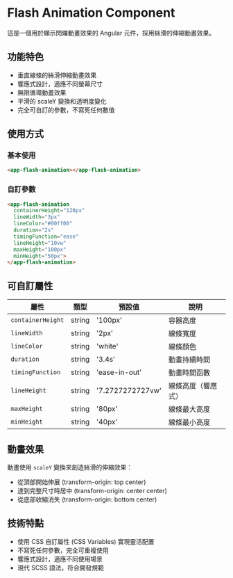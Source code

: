 # Flash Animation Component

這是一個用於顯示閃爍動畫效果的 Angular 元件，採用絲滑的伸縮動畫效果。

## 功能特色

- 垂直線條的絲滑伸縮動畫效果
- 響應式設計，適應不同螢幕尺寸
- 無限循環動畫效果
- 平滑的 scaleY 變換和透明度變化
- 完全可自訂的參數，不寫死任何數值

## 使用方式

### 基本使用
```html
<app-flash-animation></app-flash-animation>
```

### 自訂參數
```html
<app-flash-animation
  containerHeight="120px"
  lineWidth="3px"
  lineColor="#00ff00"
  duration="2s"
  timingFunction="ease"
  lineHeight="10vw"
  maxHeight="100px"
  minHeight="50px">
</app-flash-animation>
```

## 可自訂屬性

| 屬性 | 類型 | 預設值 | 說明 |
|------|------|--------|------|
| `containerHeight` | string | '100px' | 容器高度 |
| `lineWidth` | string | '2px' | 線條寬度 |
| `lineColor` | string | 'white' | 線條顏色 |
| `duration` | string | '3.4s' | 動畫持續時間 |
| `timingFunction` | string | 'ease-in-out' | 動畫時間函數 |
| `lineHeight` | string | '7.2727272727vw' | 線條高度（響應式） |
| `maxHeight` | string | '80px' | 線條最大高度 |
| `minHeight` | string | '40px' | 線條最小高度 |

## 動畫效果

動畫使用 `scaleY` 變換來創造絲滑的伸縮效果：
- 從頂部開始伸展 (transform-origin: top center)
- 達到完整尺寸時居中 (transform-origin: center center)
- 從底部收縮消失 (transform-origin: bottom center)

## 技術特點

- 使用 CSS 自訂屬性 (CSS Variables) 實現靈活配置
- 不寫死任何參數，完全可重複使用
- 響應式設計，適應不同使用場景
- 現代 SCSS 語法，符合開發規範
